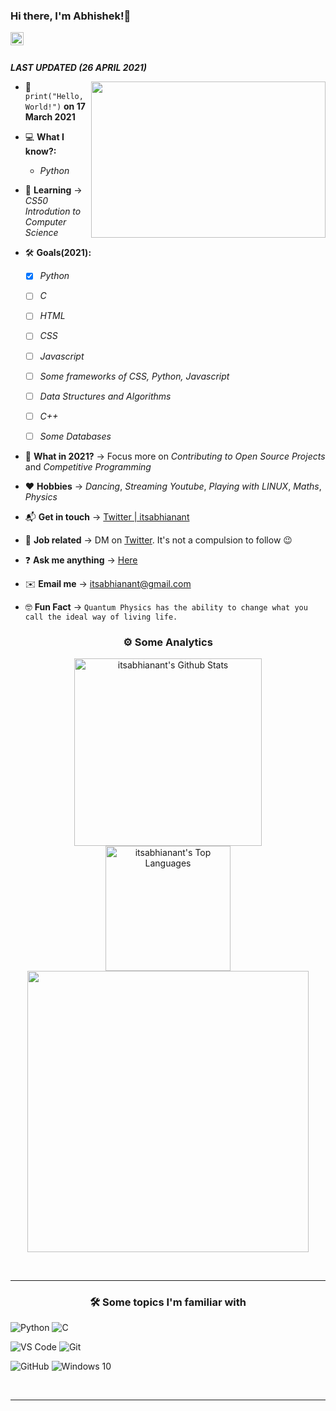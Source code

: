 ### Hi there, I'm Abhishek!👋

<a href="https://twitter.com/itsabhianant">
  <img align="left" alt="Abhishek Anant Singh | Twitter" width="21px" src="https://raw.githubusercontent.com/anuraghazra/anuraghazra/master/assets/twitter.svg" />
</a>

<br />
<br />


***LAST UPDATED (26 APRIL 2021)***

<img align="right" height="250" width="375" alt="" src="https://raw.githubusercontent.com/snipe/animated-gifs/master/Coffee/coffee.gif" />

- 🍰 ```
      print("Hello, World!")
      ```
      **on 17 March 2021**
      
- 💻 **What I know?:**
   - *Python*
   
- 🎒 **Learning** -> *CS50 Introdution to Computer Science*
- 🛠️ **Goals(2021):** 

   - [x] *Python*
   - [ ] *C*
   - [ ] *HTML*
   - [ ] *CSS*
   - [ ] *Javascript*
   - [ ] *Some frameworks of CSS, Python, Javascript*
   - [ ] *Data Structures and Algorithms*
   - [ ] *C++*
   - [ ] *Some Databases*
   

              
- 🔭 **What in 2021?** -> Focus more on *Contributing to Open Source Projects* and *Competitive Programming*
- ❤️ **Hobbies** -> *Dancing*, *Streaming Youtube*, *Playing with LINUX*, *Maths*, *Physics*
- 📬 **Get in touch** -> [Twitter | itsabhianant](https://twitter.com/itsabhianant)
- 💼 **Job related** -> DM on [Twitter](https://twitter.com/itsabhianant). It's not a compulsion to follow 😉
- ❓  **Ask me anything** -> [Here](https://github.com/itsabhianant/itsabhianant/discussions/categories/q-a)
- ✉️ **Email me** -> itsabhianant@gmail.com
- 🤓 **Fun Fact** -> ```Quantum Physics has the ability to change what you call the ideal way of living life.```

<h3 align="center">⚙️  Some Analytics</h3>

<p align="center">
<img src="https://github-readme-stats.vercel.app/api?username=itsabhianant&include_all_commits=true&count_private=true&show_icons=true&line_height=33&theme=cobalt" alt="itsabhianant's Github Stats" height="300"/><br>
<img src="https://github-readme-stats.vercel.app/api/top-langs/?username=itsabhianant&layout=compact&count_private=true&langs_count=8&hide=jupyter%20notebook&theme=cobalt" alt="itsabhianant's Top Languages" height="200"/>
<img src="https://wakatime.com/share/@itsabhianant/d6fdca98-f1ee-49e3-a208-19aea4c55dfa.svg?&theme=radical" height ="450">

  

</p>



<br>
<hr>

<h3 align="center">🛠 Some topics I'm familiar with</h3>


<div style="max-width:68rem;">

![Python](https://www.vectorlogo.zone/logos/python/python-horizontal.svg)
![C](https://img.shields.io/badge/c%20-%2300599C.svg?&style=for-the-badge&logo=c&logoColor=white)
<!--- ![MySQL](https://www.vectorlogo.zone/logos/mysql/mysql-horizontal.svg) -->
![VS Code](https://img.shields.io/badge/-VS%20Code-007ACC?style=for-the-badge&logo=visual-studio-code&logoColor=ffffff)
![Git](https://www.vectorlogo.zone/logos/git-scm/git-scm-ar21.svg)
<!--- ![C++](https://img.shields.io/badge/c++%20-%2300599C.svg?&style=for-the-badge&logo=c%2B%2B&ogoColor=white) -->
![GitHub](https://www.vectorlogo.zone/logos/github/github-ar21.svg)
![Windows 10](https://img.shields.io/badge/Windows-0078D6?style=for-the-badge&logo=windows&logoColor=white)
<!--- ![MongoDB](https://www.vectorlogo.zone/logos/mongodb/mongodb-ar21.svg) -->

</div>

<br>

<hr>

